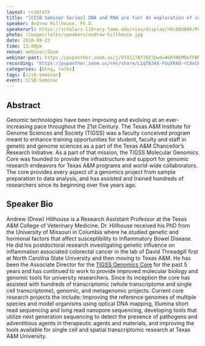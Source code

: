 ```yaml
---
layout: ccsbtalk
title: "[CCSB Seminar Series] DNA and RNA are fun! An exploration of current tools for genomic analysis"
speaker: Andrew Hillhouse, Ph.D.
speakerurl: https://scholars.library.tamu.edu/vivo/display/n8c80d806/Persons/View%20All
photo: /images/talks/speakers/andrew-hillhouse.jpg
date: 2020-09-23
time: 12:00pm
venue: webinar/Zoom
webinar-past: https://pvpanther.zoom.us/j/97412787782?pwd=WkRYNEM0eTFBNXFURk95ZEswQXFPUT09
recording: "https://pvpanther.zoom.us/rec/share/L1qTA34X-FUuY6kO-rCXxCK7_CAUZy8ZnW-eU6TYuLseEK3HIu4GPeT4IsBhHGZo.r37Mi2x9LHnH3qiz"
categories: [blog, talks]
tags: [ccsb-seminar]
event: CCSB-Seminar
---
```



## Abstract

Genomic technologies have been improving and evolving at an ever-increasing pace throughout the 21st Century. The Texas A&M Institute for Genome Sciences and Society (TIGSS) was a faculty conceived program meant to enhance training opportunities for student, faculty and staff in genetic and genome sciences as a part of the Texas A&M Chancellor’s Research Initiative. As a part of that mission, the TIGSS Molecular Genomics Core was founded to provide the infrastructure and support for genomic research endeavors for Texas A&M programs and world-wide collaborators. The core provides every aspect of a genomics project from sample preparation to data analysis, and has assisted and trained hundreds of researchers since its beginning over five years ago.


## Speaker Bio
Andrew (Drew) Hillhouse is a Research Assistant Professor at the Texas A&M College of Veterinary Medicine. Dr. Hillhouse received his PhD from the University of Missouri in Columbia where he studied genetic and hormonal factors that affect susceptibility to Inflammatory Bowel Disease. He did his postdoctoral research investigating genetic influence on inflammation associated colorectal cancer in the lab of David Threadgill first at North Carolina State University and then moving to Texas A&M. He has been the Associate Director for the [TIGSS Genomics Core](https://genomics.tamu.edu) for the past 5 years and has continued to work to provide improved molecular biology and genomic tools for university researchers. Since its inception the core has assisted with hundreds of transcriptomic (whole transcriptome and single cell transcriptome), genomic, and metagenomic projects. Current core research projects the include: Improving the reference genomes of multiple species and model organisms using optical DNA mapping, Illumina short read sequencing and long read nanopore sequencing, developing tools that utilize next generation sequencing to detect the presence of pathogens and adventitious agents in therapeutic agents and materials, and improving the tools available for single cell and spatial transcriptomic research at Texas A&M University.
